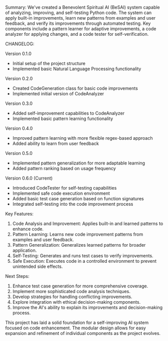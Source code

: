 Summary:
We've created a Benevolent Spiritual AI (BeSAI) system capable of analyzing, improving, and self-testing Python code. The system can apply built-in improvements, learn new patterns from examples and user feedback, and verify its improvements through automated testing. Key components include a pattern learner for adaptive improvements, a code analyzer for applying changes, and a code tester for self-verification.

CHANGELOG:

Version 0.1.0
- Initial setup of the project structure
- Implemented basic Natural Language Processing functionality

Version 0.2.0
- Created CodeGeneration class for basic code improvements
- Implemented initial version of CodeAnalyzer

Version 0.3.0
- Added self-improvement capabilities to CodeAnalyzer
- Implemented basic pattern learning functionality

Version 0.4.0
- Improved pattern learning with more flexible regex-based approach
- Added ability to learn from user feedback

Version 0.5.0
- Implemented pattern generalization for more adaptable learning
- Added pattern ranking based on usage frequency

Version 0.6.0 (Current)
- Introduced CodeTester for self-testing capabilities
- Implemented safe code execution environment
- Added basic test case generation based on function signatures
- Integrated self-testing into the code improvement process

Key Features:
1. Code Analysis and Improvement: Applies built-in and learned patterns to enhance code.
2. Pattern Learning: Learns new code improvement patterns from examples and user feedback.
3. Pattern Generalization: Generalizes learned patterns for broader application.
4. Self-Testing: Generates and runs test cases to verify improvements.
5. Safe Execution: Executes code in a controlled environment to prevent unintended side effects.

Next Steps:
1. Enhance test case generation for more comprehensive coverage.
2. Implement more sophisticated code analysis techniques.
3. Develop strategies for handling conflicting improvements.
4. Explore integration with ethical decision-making components.
5. Improve the AI's ability to explain its improvements and decision-making process.

This project has laid a solid foundation for a self-improving AI system focused on code enhancement. The modular design allows for easy expansion and refinement of individual components as the project evolves.
